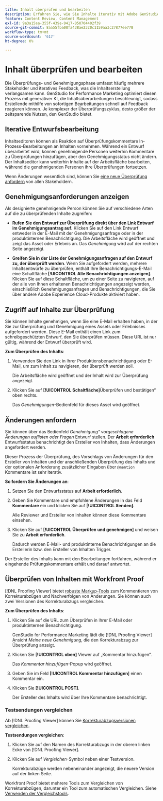 ```yaml
---
title: Inhalt überprüfen und bearbeiten
description: Erfahren Sie, wie Sie Inhalte iterativ mit Adobe GenStudio for Performance Marketing überprüfen und bearbeiten können.
feature: Content Review, Content Management
exl-id: 9a3a15aa-355f-439e-9417-850704402f39
source-git-commit: 8aa55fba08fa438ae2320c1159aa3c27877ee778
workflow-type: tm+mt
source-wordcount: '617'
ht-degree: 0%

---
```


# Inhalt überprüfen und bearbeiten

Die Überprüfungs- und Genehmigungsphase umfasst häufig mehrere Stakeholder und iteratives Feedback, was die Inhaltserstellung verlangsamen kann. GenStudio for Performance Marketing optimiert diesen Prozess mit generativer KI, die Inhaltsüberarbeitungen beschleunigt, sodass Erstellende mithilfe von sofortigen Bearbeitungen schnell auf Feedback reagieren können. Je komplexer der Überprüfungszyklus, desto größer der zeitsparende Nutzen, den GenStudio bietet.

## Iterative Entwurfsbearbeitung

Inhaltseditoren können als Reaktion auf Überprüfungskommentare In-Prozess-Bearbeitungen an Inhalten vornehmen. Während ein Entwurf überarbeitet wird, können genehmigende Personen weiterhin Kommentare zu Überprüfungen hinzufügen, aber den Genehmigungsstatus nicht ändern. Der Inhaltseditor kann weiterhin Inhalte auf der Arbeitsfläche bearbeiten, während die genehmigenden Personen ihre Überprüfungen fortsetzen.

Wenn Änderungen wesentlich sind, können Sie [eine neue Überprüfung anfordern](/help/user-guide/approvals/request-review.md#request-new-approval) von allen Stakeholdern.

## Genehmigungsanforderungen anzeigen

Als designierte genehmigende Person können Sie auf verschiedene Arten auf die zu überprüfenden Inhalte zugreifen:

* **Rufen Sie den Entwurf zur Überprüfung direkt über den Link Entwurf im Genehmigungsantrag auf**. Klicken Sie auf den Link Entwurf entweder in der E-Mail mit der Genehmigungsanfrage oder in der produktinternen Benachrichtigung. Die Arbeitsfläche wird geöffnet und zeigt das Asset oder Erlebnis an. Das _Genehmigung_ wird auf der rechten Seite angezeigt.

* **Greifen Sie in der Liste der Genehmigungsanfragen auf den Entwurf zu, der überprüft werden**. Wenn Sie aufgefordert werden, mehrere Inhaltsentwürfe zu überprüfen, enthält Ihre Benachrichtigungs-E-Mail eine Schaltfläche **[!UICONTROL Alle Benachrichtigungen anzeigen]**. Klicken Sie auf diese Schaltfläche, um zu einer Seite zu navigieren, auf der alle von Ihnen erhaltenen Benachrichtigungen angezeigt werden, einschließlich Genehmigungsanfragen und Benachrichtigungen, die Sie über andere Adobe Experience Cloud-Produkte aktiviert haben.

## Zugriff auf Inhalte zur Überprüfung

Sie können Inhalte genehmigen, wenn Sie eine E-Mail erhalten haben, in der Sie zur Überprüfung und Genehmigung eines Assets oder Erlebnisses aufgefordert werden. Diese E-Mail enthält einen Link zum schreibgeschützten Entwurf, den Sie überprüfen müssen. Diese URL ist nur gültig, während der Entwurf überprüft wird.

**Zum Überprüfen des Inhalts**:

1. Verwenden Sie den Link in Ihrer Produktionsbenachrichtigung oder E-Mail, um zum Inhalt zu navigieren, der überprüft werden soll.

   Die Arbeitsfläche wird geöffnet und der Inhalt wird zur Überprüfung angezeigt.

1. Klicken Sie auf **[!UICONTROL Schaltfläche]**&#x200B;Überprüfen und bestätigen“ oben rechts.

   Das _Genehmigungen_-Bedienfeld für dieses Asset wird geöffnet.

## Änderungen anfordern

Sie können über das Bedienfeld _Genehmigung“ vorgeschlagene Änderungen auflisten oder Fragen_ Entwurf stellen. Der **Arbeit erforderlich** Entwurfsstatus benachrichtigt den Ersteller von Inhalten, dass Änderungen angefordert werden.

Dieser Prozess der Überprüfung, des Vorschlags von Änderungen für den Ersteller von Inhalten und der anschließenden Überprüfung des Inhalts und der optionalen Anforderung zusätzlicher Eingaben über `@mention` Kommentare ist sehr iterativ.

**So fordern Sie Änderungen an**:

1. Setzen Sie den Entwurfsstatus auf **Arbeit erforderlich**.

1. Geben Sie Kommentare und empfohlene Änderungen in das Feld **Kommentare** ein und klicken Sie auf **[!UICONTROL Senden]**.

   Alle Reviewer und Ersteller von Inhalten können diese Kommentare einsehen.

1. Klicken Sie auf **[!UICONTROL Überprüfen und genehmigen]** und weisen Sie zu **Arbeit erforderlich**.

   Dadurch werden E-Mail- und produktinterne Benachrichtigungen an die Erstellerin bzw. den Ersteller von Inhalten Trigger.

Der Ersteller des Inhalts kann mit den Bearbeitungen fortfahren, während er eingehende Prüfungskommentare erhält und darauf antwortet.

## Überprüfen von Inhalten mit Workfront Proof

[!DNL Proofing Viewer] bietet [robuste Markup-Tools](https://experienceleague.adobe.com/de/docs/workfront/using/review-and-approve-work/proofing/review-proofs-in-workfront/comment-on-a-proof/comment-on-proof-1) zum Kommentieren von Korrekturabzügen und Nachverfolgen von Änderungen. Sie können auch zwei Versionen des Korrekturabzugs vergleichen.

**Zum Überprüfen des Inhalts**:

1. Klicken Sie auf die URL zum Überprüfen in Ihrer E-Mail oder produktinternen Benachrichtigung.

   GenStudio for Performance Marketing lädt die [!DNL Proofing Viewer] Ansicht _Meine neue Genehmigung_, die den Korrekturabzug zur Überprüfung anzeigt.

1. Klicken Sie **[!UICONTROL oben]** Viewer auf „Kommentar hinzufügen“.

   Das _Kommentar hinzufügen_-Popup wird geöffnet.

1. Geben Sie im Feld **[!UICONTROL Kommentar hinzufügen]** einen Kommentar ein.

1. Klicken Sie **[!UICONTROL POST]**.

   Der Ersteller des Inhalts wird über Ihre Kommentare benachrichtigt.

### Testsendungen vergleichen

Ab [!DNL Proofing Viewer] können Sie [Korrekturabzugsversionen vergleichen](https://experienceleague.adobe.com/de/docs/workfront/using/workfront-proof/work-with-proofs-in-wf-proof/review-proofs-web-proofing-viewer/compare-proofs).

**Testsendungen vergleichen**:

1. Klicken Sie auf den Namen des Korrekturabzugs in der oberen linken Ecke von [!DNL Proofing Viewer].

1. Klicken Sie auf _Vergleichen_-Symbol neben einer Testversion.

   Korrekturabzüge werden nebeneinander angezeigt, die neuere Version auf der linken Seite.

Workfront Proof bietet mehrere Tools zum Vergleichen von Korrekturabzügen, darunter ein Tool zum automatischen Vergleichen. Siehe [Verwenden der Vergleichstools](https://experienceleague.adobe.com/de/docs/workfront/using/workfront-proof/work-with-proofs-in-wf-proof/review-proofs-web-proofing-viewer/compare-proofs#use-the-compare-tools).
